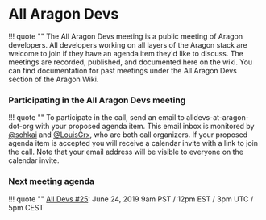 # All Aragon Devs

!!! quote ""
    The All Aragon Devs meeting is a public meeting of Aragon developers. All developers working on all layers of the Aragon stack are welcome to join if they have an agenda item they'd like to discuss. The meetings are recorded, published, and documented here on the wiki. You can find documentation for past meetings under the All Aragon Devs section of the Aragon Wiki.

### Participating in the All Aragon Devs meeting

!!! quote ""
    To participate in the call, send an email to alldevs-at-aragon-dot-org with your proposed agenda item. This email inbox is monitored by [@sohkai](https://github.com/sohkai) and [@LouisGrx](https://github.com/LouisGrx), who are both call organizers. If your proposed agenda item is accepted you will receive a calendar invite with a link to join the call. Note that your email address will be visible to everyone on the calendar invite.

### Next meeting agenda

!!! quote ""
    [All Devs #25](https://hackmd.io/@lg/H1M0wb3CV): June 24, 2019 9am PST / 12pm EST / 3pm UTC / 5pm CEST
